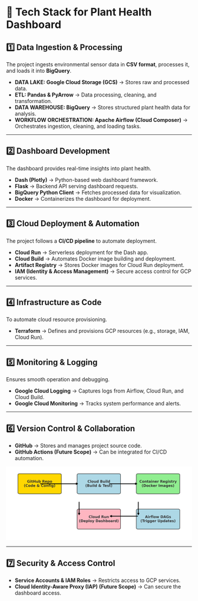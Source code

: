 
# **📌 Tech Stack for Plant Health Dashboard**  

## **1️⃣ Data Ingestion & Processing**  
The project ingests environmental sensor data in **CSV format**, processes it, and loads it into **BigQuery**.  

- **DATA LAKE: Google Cloud Storage (GCS)** → Stores raw and processed data.  
- **ETL: Pandas & PyArrow** → Data processing, cleaning, and transformation.  
- **DATA WAREHOUSE: BigQuery** → Stores structured plant health data for analysis.  
- **WORKFLOW ORCHESTRATION: Apache Airflow (Cloud Composer)** → Orchestrates ingestion, cleaning, and loading tasks.  

---

## **2️⃣ Dashboard Development**  
The dashboard provides real-time insights into plant health.  

- **Dash (Plotly)** → Python-based web dashboard framework.  
- **Flask** → Backend API serving dashboard requests.  
- **BigQuery Python Client** → Fetches processed data for visualization.  
- **Docker** → Containerizes the dashboard for deployment.  

---

## **3️⃣ Cloud Deployment & Automation**  
The project follows a **CI/CD pipeline** to automate deployment.  

- **Cloud Run** → Serverless deployment for the Dash app.  
- **Cloud Build** → Automates Docker image building and deployment.  
- **Artifact Registry** → Stores Docker images for Cloud Run deployment.  
- **IAM (Identity & Access Management)** → Secure access control for GCP services.  

---

## **4️⃣ Infrastructure as Code**  
To automate cloud resource provisioning.  

- **Terraform** → Defines and provisions GCP resources (e.g., storage, IAM, Cloud Run).  

---

## **5️⃣ Monitoring & Logging**  
Ensures smooth operation and debugging.  

- **Google Cloud Logging** → Captures logs from Airflow, Cloud Run, and Cloud Build.  
- **Google Cloud Monitoring** → Tracks system performance and alerts.  

---

## **6️⃣ Version Control & Collaboration**  
- **GitHub** → Stores and manages project source code.  
- **GitHub Actions (Future Scope)** → Can be integrated for CI/CD automation.  

<p align="center">
  <img src="img\github_ci_cd.png" alt="GitHub Actions (Future Scope)" width="600">
</p>

---

## **7️⃣ Security & Access Control**  
- **Service Accounts & IAM Roles** → Restricts access to GCP services.  
- **Cloud Identity-Aware Proxy (IAP) (Future Scope)** → Can secure the dashboard access.  

